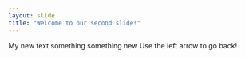 ```yaml
---
layout: slide
title: "Welcome to our second slide!"
---
```

My new text something something new
Use the left arrow to go back!
